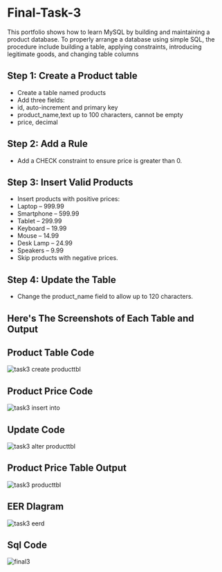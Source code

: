 # Final-Task-3
This portfolio shows how to learn MySQL by building and maintaining a product database. To properly arrange a database using simple SQL, the procedure include building a table, applying constraints, introducing legitimate goods, and changing table columns

## Step 1: Create a Product table
- Create a table named products
- Add three fields:
- id, auto-increment and primary key
- product_name,text up to 100 characters, cannot be empty
- price, decimal

## Step 2: Add a Rule
- Add a CHECK constraint to ensure price is greater than 0.

## Step 3: Insert Valid Products
- Insert products with positive prices:
- Laptop – 999.99
- Smartphone – 599.99
- Tablet – 299.99
- Keyboard – 19.99
- Mouse – 14.99
- Desk Lamp – 24.99
- Speakers – 9.99
- Skip products with negative prices.

## Step 4: Update the Table
- Change the product_name field to allow up to 120 characters.

## Here's The Screenshots of Each Table and Output 


## Product Table Code

![task3 create producttbl](https://github.com/user-attachments/assets/242d63ae-c579-4cc2-b824-87e8cc00d773)

## Product Price Code 
![task3 insert into](https://github.com/user-attachments/assets/82b407a6-cf7e-47d1-82c6-79456f23d32b)


## Update Code
![task3 alter producttbl](https://github.com/user-attachments/assets/05b4e06a-8b84-432b-a4c8-9d9cb9918d40)


## Product Price Table Output 
![task3 producttbl](https://github.com/user-attachments/assets/179f0e22-999e-4aef-8c88-de41d4fa87c2)


## EER DIagram
![task3 eerd](https://github.com/user-attachments/assets/962b09bd-7cd5-473b-b53a-8e145e9e9473)

## Sql Code
![final3](https://github.com/user-attachments/assets/ce9a90e3-bf61-4f53-a8e5-41c6133b92c8)






